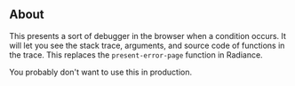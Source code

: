 ## About
This presents a sort of debugger in the browser when a condition occurs. It will let you see the stack trace, arguments, and source code of functions in the trace. This replaces the `present-error-page` function in Radiance.

You probably don't want to use this in production.
